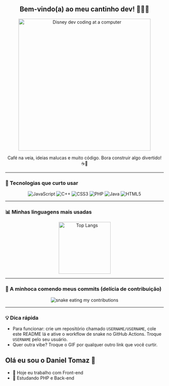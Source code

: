 <div align="center">

  <h2>Bem-vindo(a) ao meu cantinho dev! 🧑‍💻✨</h2>

  <!-- GIF: Personagem aleatório da Disney programando -->
  <img src="https://media.giphy.com/media/3oriO0OEd9QIDdllqo/giphy.gif" width="420" alt="Disney dev coding at a computer" />

  <p>
    Café na veia, ideias malucas e muito código. Bora construir algo divertido! ☕🚀
  </p>

</div>

---

### 🔧 Tecnologias que curto usar

<div align="center">

  <!-- Badges principais -->
  <img alt="JavaScript" src="https://img.shields.io/badge/JavaScript-323330?style=for-the-badge&logo=javascript&logoColor=F7DF1E" />
  <img alt="C++" src="https://img.shields.io/badge/C++-00599C?style=for-the-badge&logo=cplusplus&logoColor=white" />
  <img alt="CSS3" src="https://img.shields.io/badge/CSS3-1572B6?style=for-the-badge&logo=css3&logoColor=white" />
  <img alt="PHP" src="https://img.shields.io/badge/PHP-777BB4?style=for-the-badge&logo=php&logoColor=white" />
  <img alt="Java" src="https://img.shields.io/badge/Java-007396?style=for-the-badge&logo=openjdk&logoColor=white" />
  <img alt="HTML5" src="https://img.shields.io/badge/HTML5-E34F26?style=for-the-badge&logo=html5&logoColor=white" />

</div>

---

### 📊 Minhas linguagens mais usadas

<div align="center">

  <!-- Substitua USERNAME pelo seu usuário do GitHub -->
  <a href="https://github.com/anuraghazra/github-readme-stats">
    <img alt="Top Langs" height="165" src="https://github-readme-stats.vercel.app/api/top-langs/?username=USERNAME&layout=compact&langs_count=6&theme=dracula&hide_border=true" />
  </a>

</div>

---

### 🐍 A minhoca comendo meus commits (delícia de contribuição)

<div align="center">

  <!-- O workflow gera o SVG abaixo no branch output -->
  <!-- Substitua USERNAME pelo seu usuário do GitHub -->
  <img alt="snake eating my contributions" src="https://raw.githubusercontent.com/USERNAME/USERNAME/output/snake.svg" />

</div>

---

### 💡 Dica rápida

- Para funcionar: crie um repositório chamado `USERNAME/USERNAME`, cole este README lá e ative o workflow de snake no GitHub Actions. Troque `USERNAME` pelo seu usuário.
- Quer outra vibe? Troque o GIF por qualquer outro link que você curtir.

## Olá eu sou o Daniel Tomaz 👾

- 🔭 Hoje eu trabalho com Front-end
- 🌱 Estudando PHP e Back-end

